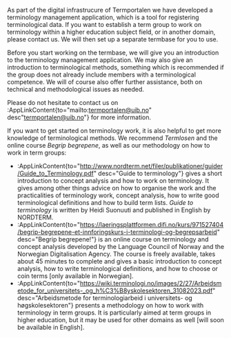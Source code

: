 As part of the digital infrastrucure of Termportalen we have developed
a terminology management application, which is a tool for registering
terminological data. If you want to establish a term group to work on
terminology within a higher education subject field, or in another
domain, please contact us. We will then set up a separate termbase for
you to use.

Before you start working on the termbase, we will give you an
introduction to the terminology management application. We may also
give an introduction to terminological methods, something which is
recommended if the group does not already include members with a
terminological competence. We will of course also offer further
assistance, both on technical and methodological issues as needed.

Please do not hesitate to contact us on :AppLinkContent{to="mailto:termportalen@uib.no"
desc"termportalen@uib.no"} for more information.

If you want to get started on terminology work, it is also helpful to
get more knowledge of terminological methods. We recommend
*Termlosen* and the online course *Begrip begrepene*, as
well as our methodology on how to work in term groups:

- :AppLinkContent{to="http://www.nordterm.net/filer/publikationer/guider/Guide_to_Terminology.pdf"
                  desc="Guide to terminology"} gives a short
                  introduction to concept analysis and how to work on
                  terminology. It gives among other things advice on
                  how to organise the work and the practicalities of
                  terminology work, concept analysis, how to write
                  good terminological definitions and how to build
                  term lists. *Guide to terminology* is written by
                  Heidi Suonuuti and published in English by NORDTERM.
- :AppLinkContent{to="https://laeringsplattformen.difi.no/kurs/971527404/begrip-begrepene-et-innforingskurs-i-terminologi-og-begrepsarbeid"
                  desc="Begrip begrepene!"} is an online course on
                  terminology and concept analysis developed by the
                  Language Council of Norway and the Norwegian
                  Digitalisation Agency. The course is freely
                  available, takes about 45 minutes to complete and
                  gives a basic introduction to concept analysis, how
                  to write terminological definitions, and how to
                  choose or coin terms [only available in Norwegian].
- :AppLinkContent{to="https://wiki.terminologi.no/images/2/27/Arbeidsmetode_for_universitets-_og_h%C3%B8yskolesektoren_31082023.pdf"
                 desc="Arbeidsmetode for terminologiarbeid i universitets- og høgskolesektoren"} presents
                 a methodology on how to work with terminology in term
                 groups. It is particularly aimed at term groups in
                 higher education, but it may be used for other
                 domains as well [will soon be available in English].
